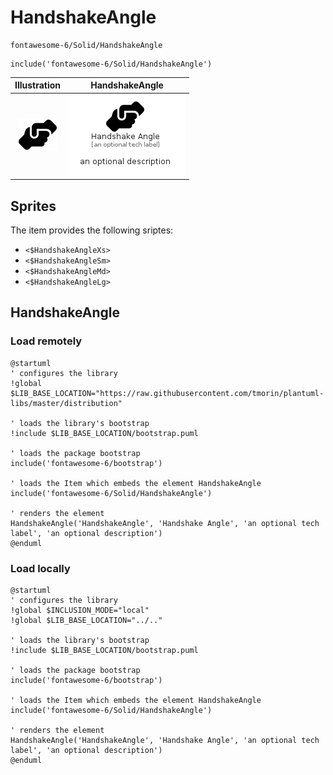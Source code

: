 # HandshakeAngle


```text
fontawesome-6/Solid/HandshakeAngle
```

```text
include('fontawesome-6/Solid/HandshakeAngle')
```



| Illustration | HandshakeAngle |
| :---: | :---: |
| ![illustration for Illustration](../../fontawesome-6/Solid/HandshakeAngle.png) | ![illustration for HandshakeAngle](../../fontawesome-6/Solid/HandshakeAngle.Local.png) |



## Sprites
The item provides the following sriptes:

- `<$HandshakeAngleXs>`
- `<$HandshakeAngleSm>`
- `<$HandshakeAngleMd>`
- `<$HandshakeAngleLg>`





## HandshakeAngle

### Load remotely
```plantuml
@startuml
' configures the library
!global $LIB_BASE_LOCATION="https://raw.githubusercontent.com/tmorin/plantuml-libs/master/distribution"

' loads the library's bootstrap
!include $LIB_BASE_LOCATION/bootstrap.puml

' loads the package bootstrap
include('fontawesome-6/bootstrap')

' loads the Item which embeds the element HandshakeAngle
include('fontawesome-6/Solid/HandshakeAngle')

' renders the element
HandshakeAngle('HandshakeAngle', 'Handshake Angle', 'an optional tech label', 'an optional description')
@enduml
```

### Load locally
```plantuml
@startuml
' configures the library
!global $INCLUSION_MODE="local"
!global $LIB_BASE_LOCATION="../.."

' loads the library's bootstrap
!include $LIB_BASE_LOCATION/bootstrap.puml

' loads the package bootstrap
include('fontawesome-6/bootstrap')

' loads the Item which embeds the element HandshakeAngle
include('fontawesome-6/Solid/HandshakeAngle')

' renders the element
HandshakeAngle('HandshakeAngle', 'Handshake Angle', 'an optional tech label', 'an optional description')
@enduml
```

